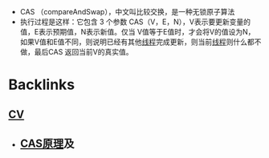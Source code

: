 - CAS （compareAndSwap），中文叫比较交换，是一种无锁原子算法
- 执行过程是这样：它包含 3 个参数 CAS（V，E，N），V表示要更新变量的值，E表示预期值，N表示新值。仅当 V值等于E值时，才会将V的值设为N，如果V值和E值不同，则说明已经有其他[线程](<线程.md>)完成更新，则当前[线程](<线程.md>)则什么都不做，最后CAS 返回当前V的真实值。

# Backlinks
## [CV](<CV.md>)
- ## [CAS原理](<CAS原理.md>)及


